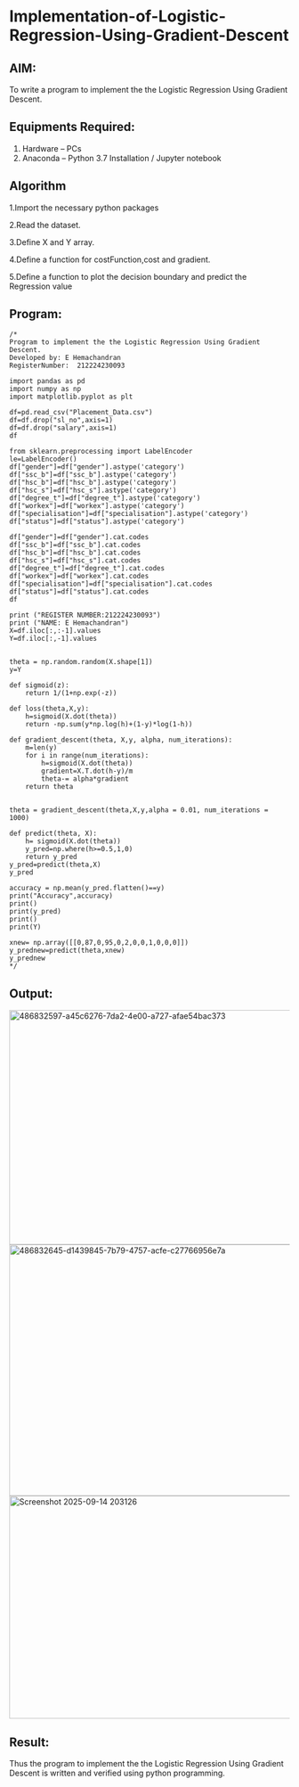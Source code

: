# Implementation-of-Logistic-Regression-Using-Gradient-Descent

## AIM:
To write a program to implement the the Logistic Regression Using Gradient Descent.

## Equipments Required:
1. Hardware – PCs
2. Anaconda – Python 3.7 Installation / Jupyter notebook

## Algorithm
1.Import the necessary python packages

2.Read the dataset.

3.Define X and Y array.

4.Define a function for costFunction,cost and gradient.

5.Define a function to plot the decision boundary and predict the Regression value

## Program:
```
/*
Program to implement the the Logistic Regression Using Gradient Descent.
Developed by: E Hemachandran
RegisterNumber:  212224230093

import pandas as pd
import numpy as np
import matplotlib.pyplot as plt

df=pd.read_csv("Placement_Data.csv")
df=df.drop("sl_no",axis=1)
df=df.drop("salary",axis=1)
df

from sklearn.preprocessing import LabelEncoder
le=LabelEncoder()
df["gender"]=df["gender"].astype('category')
df["ssc_b"]=df["ssc_b"].astype('category')
df["hsc_b"]=df["hsc_b"].astype('category')
df["hsc_s"]=df["hsc_s"].astype('category')
df["degree_t"]=df["degree_t"].astype('category')
df["workex"]=df["workex"].astype('category')
df["specialisation"]=df["specialisation"].astype('category')
df["status"]=df["status"].astype('category')

df["gender"]=df["gender"].cat.codes
df["ssc_b"]=df["ssc_b"].cat.codes
df["hsc_b"]=df["hsc_b"].cat.codes
df["hsc_s"]=df["hsc_s"].cat.codes
df["degree_t"]=df["degree_t"].cat.codes
df["workex"]=df["workex"].cat.codes
df["specialisation"]=df["specialisation"].cat.codes
df["status"]=df["status"].cat.codes
df

print ("REGISTER NUMBER:212224230093")
print ("NAME: E Hemachandran")
X=df.iloc[:,:-1].values
Y=df.iloc[:,-1].values


theta = np.random.random(X.shape[1])
y=Y

def sigmoid(z):
    return 1/(1+np.exp(-z))

def loss(theta,X,y):
    h=sigmoid(X.dot(theta))
    return -np.sum(y*np.log(h)+(1-y)*log(1-h))

def gradient_descent(theta, X,y, alpha, num_iterations):
    m=len(y)
    for i in range(num_iterations):
        h=sigmoid(X.dot(theta))
        gradient=X.T.dot(h-y)/m
        theta-= alpha*gradient
    return theta


theta = gradient_descent(theta,X,y,alpha = 0.01, num_iterations = 1000)

def predict(theta, X):
    h= sigmoid(X.dot(theta))
    y_pred=np.where(h>=0.5,1,0)
    return y_pred
y_pred=predict(theta,X)
y_pred

accuracy = np.mean(y_pred.flatten()==y)
print("Accuracy",accuracy)
print()
print(y_pred)
print()
print(Y)

xnew= np.array([[0,87,0,95,0,2,0,0,1,0,0,0]])
y_prednew=predict(theta,xnew)
y_prednew
*/
```

## Output:
<img width="1096" height="421" alt="486832597-a45c6276-7da2-4e00-a727-afae54bac373" src="https://github.com/user-attachments/assets/b1afff91-fc03-49af-8cd0-fdb5f10fb70b" />

<img width="1011" height="451" alt="486832645-d1439845-7b79-4757-acfe-c27766956e7a" src="https://github.com/user-attachments/assets/e4b49aa4-caa9-45b9-a6cb-450d7fcd74d7" />

<img width="1135" height="400" alt="Screenshot 2025-09-14 203126" src="https://github.com/user-attachments/assets/5246a0bc-9c66-4e97-a614-d82e460aa26e" />


## Result:
Thus the program to implement the the Logistic Regression Using Gradient Descent is written and verified using python programming.

